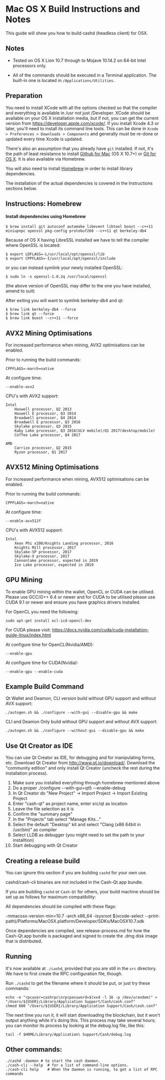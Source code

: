 Mac OS X Build Instructions and Notes
====================================
This guide will show you how to build cashd (headless client) for OSX.

Notes
-----

* Tested on OS X Lion 10.7 through to Mojave 10.14.2 on 64-bit Intel processors only.

* All of the commands should be executed in a Terminal application. The
built-in one is located in `/Applications/Utilities`.

Preparation
-----------

You need to install XCode with all the options checked so that the compiler
and everything is available in /usr not just /Developer. XCode should be
available on your OS X installation media, but if not, you can get the
current version from https://developer.apple.com/xcode/. If you install
Xcode 4.3 or later, you'll need to install its command line tools. This can
be done in `Xcode > Preferences > Downloads > Components` and generally must
be re-done or updated every time Xcode is updated.

There's also an assumption that you already have `git` installed. If
not, it's the path of least resistance to install [Github for Mac](https://mac.github.com/)
(OS X 10.7+) or
[Git for OS X](https://code.google.com/p/git-osx-installer/). It is also
available via Homebrew.

You will also need to install [Homebrew](http://brew.sh) in order to install library
dependencies.

The installation of the actual dependencies is covered in the Instructions
sections below.

Instructions: Homebrew
----------------------

#### Install dependencies using Homebrew

    $ brew install git autoconf automake libevent libtool boost --c++11 miniupnpc openssl pkg-config protobuf260 --c++11 qt berkeley-db4
    

Because of OS X having LibreSSL installed we have to tell the compiler where OpenSSL is located:

    $ export LDFLAGS=-L/usr/local/opt/openssl/lib
    $ export CPPFLAGS=-I/usr/local/opt/openssl/include
    
or you can instead symlink your newly installed OpenSSL:

    $ sudo ln -s openssl-1.0.2q /usr/local/openssl

(the above version of OpenSSL may differ to the one you have installed, amend to suit)

After exiting you will want to symlink berkeley-db4 and qt:

    $ brew link berkeley-db4 --force
    $ brew link qt --force
    $ brew link boost --c++11 --force    

AVX2 Mining Optimisations
-------------------------
For increased performance when mining, AVX2 optimisations can be enabled. 

Prior to running the build commands:

    CPPFLAGS=-march=native
    
At configure time:

    --enable-avx2
    
CPU's with AVX2 support:

    Intel
        Haswell processor, Q2 2013
        Haswell E processor, Q3 2014
        Broadwell processor, Q4 2014
        Broadwell E processor, Q3 2016
        Skylake processor, Q3 2015
        Kaby Lake processor, Q3 2016(ULV mobile)/Q1 2017(desktop/mobile)
        Coffee Lake processor, Q4 2017

    AMD
        Carrizo processor, Q2 2015
        Ryzen processor, Q1 2017

AVX512 Mining Optimisations
-------------------------
For increased performance when mining, AVX512 optimisations can be enabled. 

Prior to running the build commands:

    CPPFLAGS=-march=native

At configure time:

    --enable-avx512f
    
CPU's with AVX512 support:

    Intel
        Xeon Phi x200/Knights Landing processor, 2016
        Knights Mill processor, 2017
        Skylake-SP processor, 2017
        Skylake-X processor, 2017
        Cannonlake processor, expected in 2019
        Ice Lake processor, expected in 2019
       

GPU Mining
----------
To enable GPU mining within the wallet, OpenCL or CUDA can be utilised. Please use GCC/G++ 6.4 or newer and for CUDA to be utilised please use CUDA 9.1 or newer and ensure you have graphics drivers installed.

For OpenCL you need the following:

    sudo apt-get install ocl-icd-opencl-dev
    
For CUDA please visit: https://docs.nvidia.com/cuda/cuda-installation-guide-linux/index.html
    
At configure time for OpenCL(Nvidia/AMD):

    --enable-gpu 

At configure time for CUDA(Nvidia):

    --enable-gpu --enable-cuda

Example Build Command
--------------------
Qt Wallet and Deamon, CLI version build without GPU support and without AVX support:

    ./autogen.sh && ./configure --with-gui --disable-gpu && make

CLI and Deamon Only build without GPU support and without AVX support:

    ./autogen.sh && ./configure --without-gui --disable-gpu && make
    
Use Qt Creator as IDE
------------------------
You can use Qt Creator as IDE, for debugging and for manipulating forms, etc.
Download Qt Creator from http://www.qt.io/download/. Download the "community edition" and only install Qt Creator (uncheck the rest during the installation process).

1. Make sure you installed everything through homebrew mentioned above 
2. Do a proper ./configure --with-gui=qt5 --enable-debug
3. In Qt Creator do "New Project" -> Import Project -> Import Existing Project
4. Enter "cash-qt" as project name, enter src/qt as location
5. Leave the file selection as it is
6. Confirm the "summary page"
7. In the "Projects" tab select "Manage Kits..."
8. Select the default "Desktop" kit and select "Clang (x86 64bit in /usr/bin)" as compiler
9. Select LLDB as debugger (you might need to set the path to your installtion)
10. Start debugging with Qt Creator

Creating a release build
------------------------
You can ignore this section if you are building `cashd` for your own use.

cashd/cash-cli binaries are not included in the Cash-Qt.app bundle.

If you are building `cashd` or `Cash-Qt` for others, your build machine should be set up
as follows for maximum compatibility:

All dependencies should be compiled with these flags:

 -mmacosx-version-min=10.7
 -arch x86_64
 -isysroot $(xcode-select --print-path)/Platforms/MacOSX.platform/Developer/SDKs/MacOSX10.7.sdk

Once dependencies are compiled, see release-process.md for how the Cash-Qt.app
bundle is packaged and signed to create the .dmg disk image that is distributed.

Running
-------

It's now available at `./cashd`, provided that you are still in the `src`
directory. We have to first create the RPC configuration file, though.

Run `./cashd` to get the filename where it should be put, or just try these
commands:

    echo -e "rpcuser=cashrpc\nrpcpassword=$(xxd -l 16 -p /dev/urandom)" > "/Users/${USER}/Library/Application Support/Cash/cash.conf"
    chmod 600 "/Users/${USER}/Library/Application Support/Cash/cash.conf"

The next time you run it, it will start downloading the blockchain, but it won't
output anything while it's doing this. This process may take several hours;
you can monitor its process by looking at the debug.log file, like this:

    tail -f $HOME/Library/Application\ Support/Cash/debug.log

Other commands:
-------

    ./cashd -daemon # to start the cash daemon.
    ./cash-cli --help  # for a list of command-line options.
    ./cash-cli help    # When the daemon is running, to get a list of RPC commands
